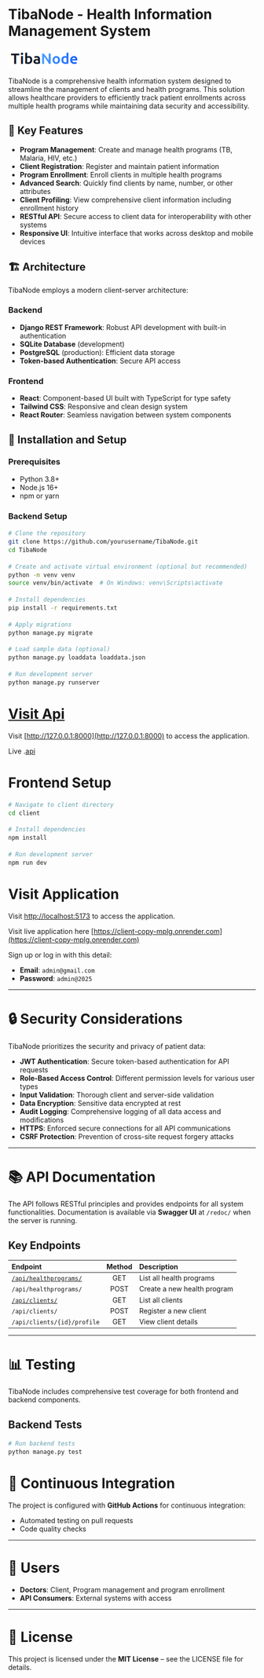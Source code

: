 # TibaNode - Health Information Management System

![TibaNode](./client/public/logo.png)

TibaNode is a comprehensive health information system designed to streamline the management of clients and health programs. This solution allows healthcare providers to efficiently track patient enrollments across multiple health programs while maintaining data security and accessibility.

## 🌟 Key Features

- **Program Management**: Create and manage health programs (TB, Malaria, HIV, etc.)
- **Client Registration**: Register and maintain patient information
- **Program Enrollment**: Enroll clients in multiple health programs
- **Advanced Search**: Quickly find clients by name, number, or other attributes
- **Client Profiling**: View comprehensive client information including enrollment history
- **RESTful API**: Secure access to client data for interoperability with other systems
- **Responsive UI**: Intuitive interface that works across desktop and mobile devices

## 🏗️ Architecture

TibaNode employs a modern client-server architecture:

### Backend
- **Django REST Framework**: Robust API development with built-in authentication
- **SQLite Database** (development)
- **PostgreSQL** (production): Efficient data storage
- **Token-based Authentication**: Secure API access

### Frontend
- **React**: Component-based UI built with TypeScript for type safety
- **Tailwind CSS**: Responsive and clean design system
- **React Router**: Seamless navigation between system components

## 🚀 Installation and Setup

### Prerequisites
- Python 3.8+
- Node.js 16+
- npm or yarn

### Backend Setup
```bash
# Clone the repository
git clone https://github.com/yourusername/TibaNode.git
cd TibaNode

# Create and activate virtual environment (optional but recommended)
python -m venv venv
source venv/bin/activate  # On Windows: venv\Scripts\activate

# Install dependencies
pip install -r requirements.txt

# Apply migrations
python manage.py migrate

# Load sample data (optional)
python manage.py loaddata loaddata.json

# Run development server
python manage.py runserver
```

# [Visit Api](https://tibanode.onrender.com/redoc/)

Visit [http://127.0.0.1:8000](http://127.0.0.1:8000) to access the application.

Live .[api](https://tibanode.onrender.com/redoc/)

# Frontend Setup

```bash
# Navigate to client directory
cd client

# Install dependencies
npm install

# Run development server
npm run dev

```

# Visit Application

Visit [http://localhost:5173](http://localhost:5173) to access the application.

Visit live application here [https://client-copy-mplg.onrender.com](https://client-copy-mplg.onrender.com)

Sign up or log in with this detail:

- **Email**: `admin@gmail.com`
- **Password**: `admin@2025`

---

# 🔒 Security Considerations

TibaNode prioritizes the security and privacy of patient data:

- **JWT Authentication**: Secure token-based authentication for API requests
- **Role-Based Access Control**: Different permission levels for various user types
- **Input Validation**: Thorough client and server-side validation
- **Data Encryption**: Sensitive data encrypted at rest
- **Audit Logging**: Comprehensive logging of all data access and modifications
- **HTTPS**: Enforced secure connections for all API communications
- **CSRF Protection**: Prevention of cross-site request forgery attacks

---

# 📚 API Documentation

The API follows RESTful principles and provides endpoints for all system functionalities.
Documentation is available via **Swagger UI** at `/redoc/` when the server is running.

## Key Endpoints

| Endpoint | Method | Description |
|:---------|:------:|:------------|
| [`/api/healthprograms/`](https://tibanode.onrender.com/api/healthprograms/) | GET | List all health programs |
| `/api/healthprograms/` | POST | Create a new health program |
| [`/api/clients/`](https://tibanode.onrender.com/api/clients) | GET | List all clients |
| `/api/clients/` | POST | Register a new client |
| `/api/clients/{id}/profile` | GET | View client details |

---

# 📊 Testing

TibaNode includes comprehensive test coverage for both frontend and backend components.

## Backend Tests

```bash
# Run backend tests
python manage.py test
```

# 🔄 Continuous Integration

The project is configured with **GitHub Actions** for continuous integration:

- Automated testing on pull requests
- Code quality checks

---

# 👥 Users

- **Doctors**: Client, Program management and program enrollment
- **API Consumers**: External systems with access

---

# 📄 License

This project is licensed under the **MIT License** – see the LICENSE file for details.
